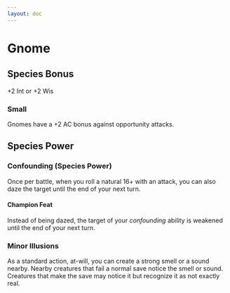 ```yaml
---
layout: doc
---
```

# Gnome

## Species Bonus

+2 Int or +2 Wis

### Small

Gnomes have a +2 AC bonus against opportunity attacks.

## Species Power

### Confounding (Species Power)

Once per battle, when you roll a natural 16+ with an attack, you can also daze the target until the end of your next turn.

#### Champion Feat

Instead of being dazed, the target of your _confounding_ ability is weakened until the end of your next turn.

### Minor Illusions

As a standard action, at-will, you can create a strong smell or a sound nearby. Nearby creatures that fail a normal save notice the smell or sound. Creatures that make the save may notice it but recognize it as not exactly real.
